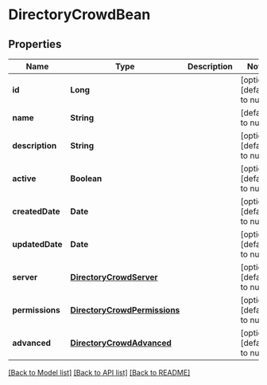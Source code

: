 # DirectoryCrowdBean
## Properties

| Name | Type | Description | Notes |
|------------ | ------------- | ------------- | -------------|
| **id** | **Long** |  | [optional] [default to null] |
| **name** | **String** |  | [default to null] |
| **description** | **String** |  | [optional] [default to null] |
| **active** | **Boolean** |  | [optional] [default to null] |
| **createdDate** | **Date** |  | [optional] [default to null] |
| **updatedDate** | **Date** |  | [optional] [default to null] |
| **server** | [**DirectoryCrowdServer**](DirectoryCrowdServer.md) |  | [optional] [default to null] |
| **permissions** | [**DirectoryCrowdPermissions**](DirectoryCrowdPermissions.md) |  | [optional] [default to null] |
| **advanced** | [**DirectoryCrowdAdvanced**](DirectoryCrowdAdvanced.md) |  | [optional] [default to null] |

[[Back to Model list]](../README.md#documentation-for-models) [[Back to API list]](../README.md#documentation-for-api-endpoints) [[Back to README]](../README.md)

